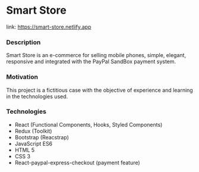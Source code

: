 # Smart Store
link: https://smart-store.netlify.app

### Description
Smart Store is an e-commerce for selling mobile phones, simple, elegant, responsive and integrated with the PayPal SandBox payment system.  

### Motivation 
This project is a fictitious case with the objective of experience and learning in the technologies used.

### Technologies
- React (Functional Components, Hooks, Styled Components)
- Redux (Toolkit)
- Bootstrap (Reacstrap)
- JavaScript ES6
- HTML 5
- CSS 3
- React-paypal-express-checkout (payment feature)
